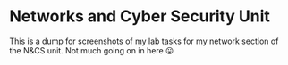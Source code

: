 # Networks and Cyber Security Unit

This is a dump for screenshots of my lab tasks for my network section of the N&CS unit. Not much going on in here 😛
